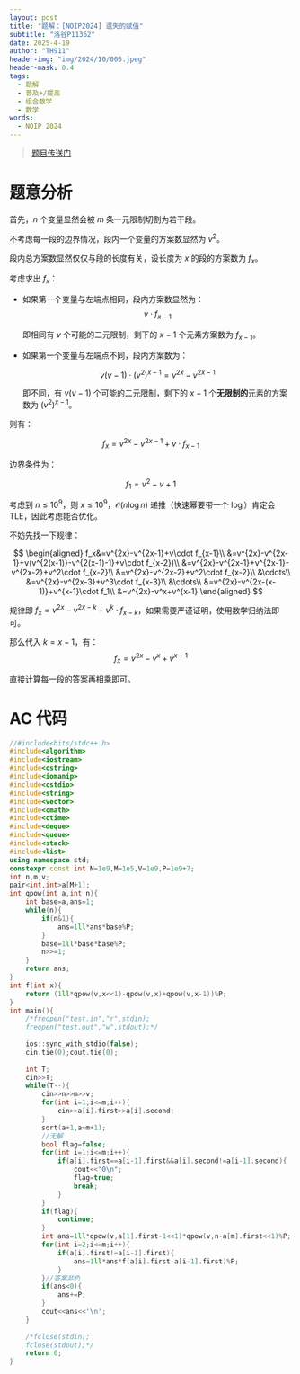 ```yaml
---
layout: post
title: "题解：[NOIP2024] 遗失的赋值"
subtitle: "洛谷P11362"
date: 2025-4-19
author: "TH911"
header-img: "img/2024/10/006.jpeg"
header-mask: 0.4
tags:
  - 题解
  - 普及+/提高
  - 组合数学
  - 数学
words:
  - NOIP 2024
---
```


> [题目传送门](https://www.luogu.com.cn/problem/P11362)

# 题意分析

首先，$n$ 个变量显然会被 $m$ 条一元限制切割为若干段。

不考虑每一段的边界情况，段内一个变量的方案数显然为 $v^2$。

段内总方案数显然仅仅与段的长度有关，设长度为 $x$ 的段的方案数为 $f_x$。

考虑求出 $f_x$：

* 如果第一个变量与左端点相同，段内方案数显然为：
  $$
  v\cdot f_{x-1}
  $$
  
  即相同有 $v$ 个可能的二元限制，剩下的 $x-1$ 个元素方案数为 $f_{x-1}$。

* 如果第一个变量与左端点不同，段内方案数为：

  $$
  v(v-1)\cdot\left(v^2\right)^{x-1}=v^{2x}-v^{2x-1}
  $$
  
  即不同，有 $v(v-1)$ 个可能的二元限制，剩下的 $x-1$ 个**无限制的**元素的方案数为 $\left(v^2\right)^{x-1}$。

则有：

$$
f_x=v^{2x}-v^{2x-1}+v\cdot f_{x-1}
$$

边界条件为：

$$
f_1=v^2-v+1
$$

考虑到 $n\leq 10^9$，则 $x\leq 10^9$，$\mathcal O(n\log n)$ 递推（快速幂要带一个 $\log$）肯定会 $\text{TLE}$，因此考虑能否优化。

不妨先找一下规律：

$$
\begin{aligned}
f_x&=v^{2x}-v^{2x-1}+v\cdot f_{x-1}\\
&=v^{2x}-v^{2x-1}+v(v^{2(x-1)}-v^{2(x-1)-1}+v\cdot f_{x-2})\\
&=v^{2x}-v^{2x-1}+v^{2x-1}-v^{2x-2}+v^2\cdot f_{x-2}\\
&=v^{2x}-v^{2x-2}+v^2\cdot f_{x-2}\\
&\cdots\\
&=v^{2x}-v^{2x-3}+v^3\cdot f_{x-3}\\
&\cdots\\
&=v^{2x}-v^{2x-(x-1)}+v^{x-1}\cdot f_1\\
&=v^{2x}-v^x+v^{x-1}
\end{aligned}
$$

规律即 $f_x=v^{2x}-v^{2x-k}+v^k\cdot f_{x-k}$，如果需要严谨证明，使用数学归纳法即可。

那么代入 $k=x-1$，有：
$$
f_x=v^{2x}-v^x+v^{x-1}
$$

直接计算每一段的答案再相乘即可。

# AC 代码

```cpp
//#include<bits/stdc++.h>
#include<algorithm>
#include<iostream>
#include<cstring>
#include<iomanip>
#include<cstdio>
#include<string>
#include<vector>
#include<cmath>
#include<ctime>
#include<deque>
#include<queue>
#include<stack>
#include<list>
using namespace std;
constexpr const int N=1e9,M=1e5,V=1e9,P=1e9+7;
int n,m,v;
pair<int,int>a[M+1];
int qpow(int a,int n){
	int base=a,ans=1;
	while(n){
		if(n&1){
			ans=1ll*ans*base%P;
		}
		base=1ll*base*base%P;
		n>>=1;
	}
	return ans;
} 
int f(int x){
	return (1ll*qpow(v,x<<1)-qpow(v,x)+qpow(v,x-1))%P;
} 
int main(){
	/*freopen("test.in","r",stdin);
	freopen("test.out","w",stdout);*/
	
	ios::sync_with_stdio(false);
	cin.tie(0);cout.tie(0);
	
	int T;
	cin>>T;
	while(T--){
		cin>>n>>m>>v;
		for(int i=1;i<=m;i++){
			cin>>a[i].first>>a[i].second; 
		}
		sort(a+1,a+m+1);
		//无解 
		bool flag=false;
		for(int i=1;i<=m;i++){
			if(a[i].first==a[i-1].first&&a[i].second!=a[i-1].second){
				cout<<"0\n";
				flag=true;
				break;
			}
		}
		if(flag){
			continue;
		}
		int ans=1ll*qpow(v,a[1].first-1<<1)*qpow(v,n-a[m].first<<1)%P;
		for(int i=2;i<=m;i++){
			if(a[i].first!=a[i-1].first){
				ans=1ll*ans*f(a[i].first-a[i-1].first)%P;
			}
		}//答案非负
		if(ans<0){
			ans+=P;
		}
		cout<<ans<<'\n';
	}
	
	/*fclose(stdin);
	fclose(stdout);*/
	return 0;
}
```

